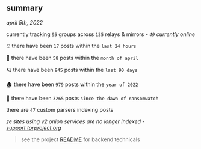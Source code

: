 
## summary
_april 5th, 2022_

currently tracking `95` groups across `135` relays & mirrors - _`49` currently online_

⏲ there have been `17` posts within the `last 24 hours`

🦈 there have been `58` posts within the `month of april`

🪐 there have been `945` posts within the `last 90 days`

🏚 there have been `979` posts within the `year of 2022`

🦕 there have been `3265` posts `since the dawn of ransomwatch`

there are `47` custom parsers indexing posts

_`20` sites using v2 onion services are no longer indexed - [support.torproject.org](https://support.torproject.org/onionservices/v2-deprecation/)_

> see the project [README](https://github.com/thetanz/ransomwatch#ransomwatch--) for backend technicals
